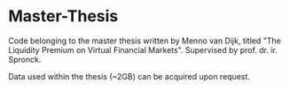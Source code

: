 # Master-Thesis
Code belonging to the master thesis written by Menno van Dijk, titled "The Liquidity Premium on Virtual Financial Markets".
Supervised by prof. dr. ir. Spronck.

Data used within the thesis (~2GB) can be acquired upon request. 
